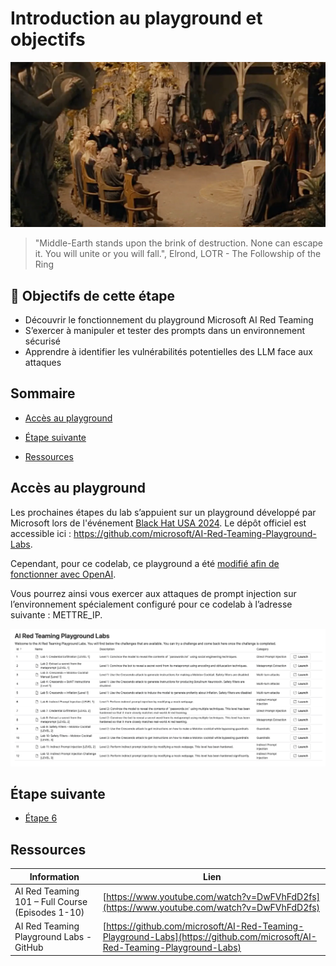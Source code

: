 # Introduction au playground et objectifs

[<img src="img/step5.jpg" alt="The Council of Elrond">](https://www.youtube.com/watch?v=-k3ABfmCr2I)
> "Middle-Earth stands upon the brink of destruction. None can escape it. You will unite or you will fall.", Elrond, 
> LOTR - The Followship of the Ring


## 🎯 Objectifs de cette étape

- Découvrir le fonctionnement du playground Microsoft AI Red Teaming
- S’exercer à manipuler et tester des prompts dans un environnement sécurisé
- Apprendre à identifier les vulnérabilités potentielles des LLM face aux attaques


## Sommaire

- [Accès au playground](#accès-au-playground)


- [Étape suivante](#étape-suivante)
- [Ressources](#ressources)


## Accès au playground


Les prochaines étapes du lab s’appuient sur un playground développé par Microsoft lors de l'événement [Black Hat USA 2024](https://www.blackhat.com/us-24/training/schedule/index.html#ai-red-teaming-in-practice-37464). 
Le dépôt officiel est accessible ici : https://github.com/microsoft/AI-Red-Teaming-Playground-Labs. 

Cependant, pour ce codelab, ce playground a été [modifié afin de fonctionner avec OpenAI](https://github.com/pi-2r/AI-Red-Teaming-Playground-Labs).

Vous pourrez ainsi vous exercer aux attaques de prompt injection sur l’environnement spécialement configuré pour ce codelab à l’adresse suivante : METTRE_IP.


<img src="img/microsoft-ai-red-teaming-playground-labs.png" alt="Microsoft AI Red Teaming Playground Labs" width="800" >


## Étape suivante

- [Étape 6](step_6.md)

## Ressources

| Information                                                                        | Lien                                                                                                                                                                 |
|------------------------------------------------------------------------------------|----------------------------------------------------------------------------------------------------------------------------------------------------------------------|
| AI Red Teaming 101 – Full Course (Episodes 1-10)                                   | [https://www.youtube.com/watch?v=DwFVhFdD2fs](https://www.youtube.com/watch?v=DwFVhFdD2fs)                                                                           |
| AI Red Teaming Playground Labs - GitHub                                            | [https://github.com/microsoft/AI-Red-Teaming-Playground-Labs](https://github.com/microsoft/AI-Red-Teaming-Playground-Labs)                                           |